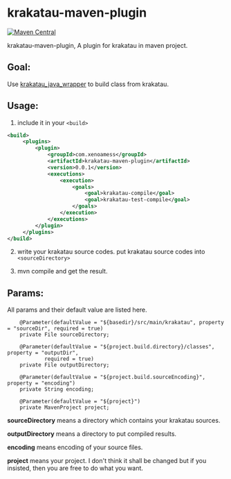 # krakatau-maven-plugin

[![Maven Central](https://maven-badges.herokuapp.com/maven-central/com.xenoamess/krakatau-maven-plugin/badge.svg)](https://maven-badges.herokuapp.com/maven-central/com.xenoamess/krakatau-maven-plugin)

krakatau-maven-plugin, A plugin for krakatau in maven project.

## Goal:
Use [krakatau_java_wrapper](https://github.com/XenoAmess/Krakatau_java_wrapper) to build class from krakatau.

## Usage:

1. include it in your `<build>`

```xml
<build>
     <plugins>
         <plugin>
             <groupId>com.xenoamess</groupId>
             <artifactId>krakatau-maven-plugin</artifactId>
             <version>0.0.1</version>
             <executions>
                 <execution>
                     <goals>
                         <goal>krakatau-compile</goal>
                         <goal>krakatau-test-compile</goal>
                     </goals>
                 </execution>
             </executions>
         </plugin>
     </plugins>
</build>
```

2. write your krakatau source codes.
put krakatau source codes into `<sourceDirectory>`

3. mvn compile and get the result.

## Params:

All params and their default value are listed here.
```
    @Parameter(defaultValue = "${basedir}/src/main/krakatau", property = "sourceDir", required = true)
    private File sourceDirectory;

    @Parameter(defaultValue = "${project.build.directory}/classes", property = "outputDir",
            required = true)
    private File outputDirectory;

    @Parameter(defaultValue = "${project.build.sourceEncoding}", property = "encoding")
    private String encoding;

    @Parameter(defaultValue = "${project}")
    private MavenProject project;
```

**sourceDirectory** means a directory which contains your krakatau sources.

**outputDirectory** means a directory to put compiled results.

**encoding** means encoding of your source files.

**project** means your project. I don't think it shall be changed but if you insisted, then you are free to do what you want.
